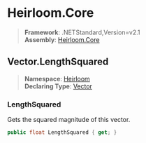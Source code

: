 # Heirloom.Core

> **Framework**: .NETStandard,Version=v2.1  
> **Assembly**: [Heirloom.Core][0]  

## Vector.LengthSquared

> **Namespace**: [Heirloom][0]  
> **Declaring Type**: [Vector][1]  

### LengthSquared

Gets the squared magnitude of this vector.

```cs
public float LengthSquared { get; }
```

[0]: ../../../Heirloom.Core.md
[1]: ../Vector.md
